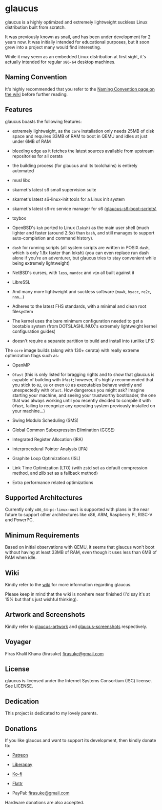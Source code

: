 # glaucus

glaucus is a highly optimized and extremely lightweight suckless Linux
distribution built from scratch.

It was previously known as snail, and has been under development for 2 years
now. It was initially intended for educational purposes, but it soon grew into
a project many would find interesting.

While it may seem as an embedded Linux distribution at first sight, it's
actually intended for regular `x86-64` desktop machines.


## Naming Convention

It's highly recommended that you refer to the [Naming Convention page on the
wiki](https://github.com/firasuke/glaucus/wiki/Naming-Convention) before further
reading.


## Features

glaucus boasts the following features:

* extremely lightweight, as the `core` installation only needs 25MB of disk
space and requires 33MB of RAM to boot in QEMU and idles at just under 6MB of
RAM

* bleeding edge as it fetches the latest sources available from upstream
repositories for all cerata

* the building process (for glaucus and its toolchains) is entirely automated

* musl libc

* skarnet's latest s6 small supervision suite

* skarnet's latest s6-linux-init tools for a Linux init system

* skarnet's latest s6-rc service manager for s6 [(glaucus-s6-boot-scripts)](
https://github.com/firasuke/glaucus-s6-boot-scripts)

* toybox

* OpenBSD's `ksh` ported to Linux (`loksh`) as the main user shell (much lighter
and faster (around 2.5x) than `bash`, and still manages to support
auto-completion and command history).

* `dash` for running scripts (all system scripts are written in POSIX `dash`,
which is only 1.8x faster than loksh) (you can even replace run dash alone if
you're an adventurer, but glaucus tries to stay convenient while being extremely
lightweight)

* NetBSD's curses, with `less`, `mandoc` and `vim` all built against it

* LibreSSL

* And many more lightweight and suckless software (`mawk`, `byacc`, `re2c`,
`nnn`...)

* Adheres to the latest FHS standards, with a minimal and clean root filesystem

* The kernel uses the bare minimum configuration needed to get a bootable system
(from DOTSLASHLINUX's extremely lightweight kernel configuration guides)

* doesn't require a separate partition to build and install into (unlike LFS)


The `core` image builds (along with 130+ cerata) with really extreme
optimization flags such as:

* OpenMP

* `Ofast` (this is only listed for bragging rights and to show that glaucus is
capable of building with `Ofast`; however, it's highly recommended that you
stick to `O2`, `Os` or even `O3` as executables behave weirdly and unexpectedly
with `Ofast`. How dangerous you might ask? Imagine starting your machine, and
seeing your trustworthy bootloader, the one that was always working until you
recently decided to compile it with `Ofast`, failing to recognize any operating
system previously installed on your machine...)

* Swing Modulo Scheduling (SMS)

* Global Common Subexpression Elimination (GCSE)

* Integrated Register Allocation (IRA)

* Interprocedural Pointer Analysis (IPA)

* Graphite Loop Optimizations (ISL)

* Link Time Optimization (LTO) (with zstd set as default compression method, and
zlib set as a fallback method)

* Extra performance related optimizations


## Supported Architectures

Currently only `x86_64-pc-linux-musl` is supported with plans in the near future
to support other architectures like x86, ARM, Raspberry PI, RISC-V and PowerPC.


## Minimum Requirements

Based on initial observations with QEMU, it seems that glaucus won't boot
without having at least 33MB of RAM, even though it uses less than 6MB of RAM
when idle.


## Wiki

Kindly refer to the [wiki](https://github.com/firasuke/glaucus/wiki) for more
information regarding glaucus.

Please keep in mind that the wiki is nowhere near finished (I'd say it's at 15%
but that's just wishful thinking).


## Artwork and Screenshots

Kindly refer to [glaucus-artwork](https://github.com/firasuke/glaucus-artwork)
and [glaucus-screenshots](https://github.com/firasuke/glaucus-screenshots) 
respectively.


## Voyager

Firas Khalil Khana (firasuke) <firasuke@gmail.com>


## License

glaucus is licensed under the Internet Systems Consortium (ISC) license.
See LICENSE.


## Dedication

This project is dedicated to my lovely parents.


## Donations

If you like glaucus and want to support its development, then kindly donate to:

* [Patreon](https://www.patreon.com/firasuke)

* [Liberapay](https://liberapay.com/firasuke)

* [Ko-fi](https://ko-fi.com/firasuke)

* [Flattr](https://flattr.com/@firasuke)

* PayPal: firasuke@gmail.com

Hardware donations are also accepted.
